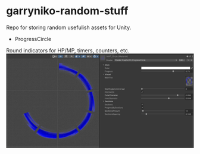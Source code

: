 # garryniko-random-stuff
Repo for storing random usefulish assets for Unity.

- ProgressCircle 

Round indicators for HP/MP, timers, counters, etc.
![alt text](readme/ProgressCircleBanner.png?raw=true)

